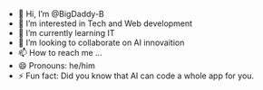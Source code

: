 - 👋 Hi, I’m @BigDaddy-B
- 👀 I’m interested in Tech and Web development
- 🌱 I’m currently learning IT
- 💞️ I’m looking to collaborate on AI innovaition
- 📫 How to reach me ...
- 😄 Pronouns: he/him
- ⚡ Fun fact: Did you know that AI can code a whole app for you.

<!---
BigDaddy-B/BigDaddy-B is a ✨ special ✨ repository because its `README.md` (this file) appears on your GitHub profile.
You can click the Preview link to take a look at your changes.
--->
